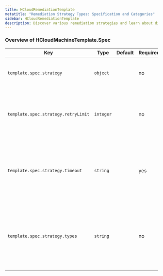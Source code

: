 ```yaml
---
title: HCloudRemediationTemplate
metatitle: "Remediation Strategy Types: Specification and Categories"
sidebar: HCloudRemediationTemplate
description: Discover various remediation strategies and learn about different types to enhance your security posture. Explore how to handle security incidents effectively.
---
```


### Overview of HCloudMachineTemplate.Spec

| Key                                        | Type       | Default                                 | Required | Description                                                                                                                                                                                                                                                                                     |
| ------------------------------------------ | ---------- | --------------------------------------- | -------- | ----------------------------------------------------------------------------------------------------------------------------------------------------------------------------------------------------------------------------------------------------------------------------------------------- |
| `template.spec.strategy`                 | `object`   |                                         | no       | Strategy field defines remediation strategy                                                                                                                                                                                                                                                                    |
| `template.spec.strategy.retryLimit`                       | `integer`   |                                         | no      | RetryLimit sets the maximum number of remediation retries. Zero retries if not set                                                                                                                                                                                                                            |
| `template.spec.strategy.timeout`                  | `string`   |                                         | yes      | Timeout sets the timeout between remediation retries. It should be of the form "10m", or "40s" |
| `template.spec.strategy.types`                    | `string`   |                                         | no       | Type represents the type of the remediation strategy. At the moment, only "Reboot" is supported                                                                                                                                                                                                                                                         |

